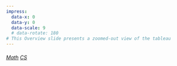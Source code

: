 ```yaml
---
impress:
  data-x: 0
  data-y: 0
  data-scale: 9
  # data-rotate: 180
# This Overview slide presents a zoomed-out view of the tableau
---
```


###### [Math](:@Math/Home) [CS](:@CS/Home)
